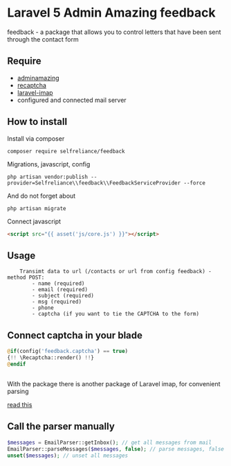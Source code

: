 # Laravel 5 Admin Amazing feedback
feedback - a package that allows you to control letters that have been sent through the contact form

## Require

- [adminamazing](https://github.com/selfrelianceme/adminamazing)
- [recaptcha](https://github.com/greggilbert/recaptcha)
- [laravel-imap](https://github.com/Webklex/laravel-imap)
- configured and connected mail server

## How to install

Install via composer
```
composer require selfreliance/feedback
```

Migrations, javascript, config
```
php artisan vendor:publish --provider=Selfreliance\\feedback\\FeedbackServiceProvider --force
```

And do not forget about
```
php artisan migrate
```

Connect javascript
```html
<script src="{{ asset('js/core.js') }}"></script>
```

## Usage

```
	Transimt data to url (/contacts or url from config feedback) - method POST:
		- name (required)
		- email (required)
		- subject (required)
		- msg (required)
		- phone
		- captcha (if you want to tie the CAPTCHA to the form)
```

## Connect captcha in your blade
```php
@if(config('feedback.captcha') == true)
{!! \Recaptcha::render() !!}
@endif
```

##

With the package there is another package of Laravel imap, for convenient parsing

[read this](https://github.com/Webklex/laravel-imap/blob/master/README.md)

##

## Call the parser manually
```php
$messages = EmailParser::getInbox(); // get all messages from mail
EmailParser::parseMessages($messages, false); // parse messages, false (EnableQuotes)
unset($messages); // unset all messages
```